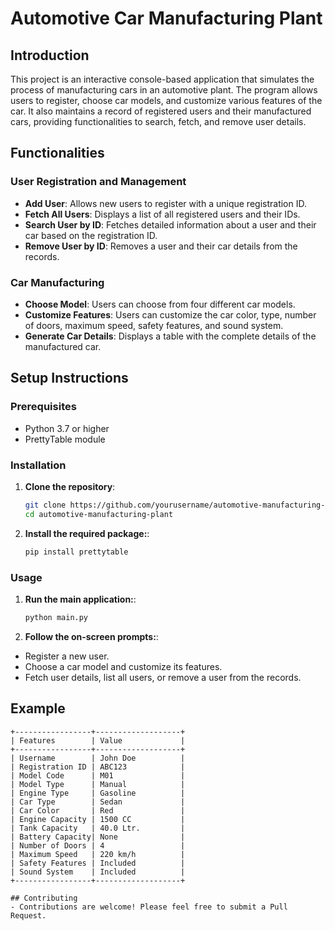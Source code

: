 # Automotive Car Manufacturing Plant

## Introduction

This project is an interactive console-based application that simulates the process of manufacturing cars in an automotive plant. The program allows users to register, choose car models, and customize various features of the car. It also maintains a record of registered users and their manufactured cars, providing functionalities to search, fetch, and remove user details.

## Functionalities

### User Registration and Management
- **Add User**: Allows new users to register with a unique registration ID.
- **Fetch All Users**: Displays a list of all registered users and their IDs.
- **Search User by ID**: Fetches detailed information about a user and their car based on the registration ID.
- **Remove User by ID**: Removes a user and their car details from the records.

### Car Manufacturing
- **Choose Model**: Users can choose from four different car models.
- **Customize Features**: Users can customize the car color, type, number of doors, maximum speed, safety features, and sound system.
- **Generate Car Details**: Displays a table with the complete details of the manufactured car.

## Setup Instructions

### Prerequisites
- Python 3.7 or higher
- PrettyTable module

### Installation

1. **Clone the repository**:
   ```bash
   git clone https://github.com/yourusername/automotive-manufacturing-plant.git
   cd automotive-manufacturing-plant
2. **Install the required package:**:
   ```bash
   pip install prettytable

### Usage

1. **Run the main application:**:
   ```bash
   python main.py

2. **Follow the on-screen prompts:**:
- Register a new user.
- Choose a car model and customize its features.
- Fetch user details, list all users, or remove a user from the records.

## Example
```
+-----------------+-------------------+
| Features        | Value             |
+-----------------+-------------------+
| Username        | John Doe          |
| Registration ID | ABC123            |
| Model Code      | M01               |
| Model Type      | Manual            |
| Engine Type     | Gasoline          |
| Car Type        | Sedan             |
| Car Color       | Red               |
| Engine Capacity | 1500 CC           |
| Tank Capacity   | 40.0 Ltr.         |
| Battery Capacity| None              |
| Number of Doors | 4                 |
| Maximum Speed   | 220 km/h          |
| Safety Features | Included          |
| Sound System    | Included          |
+-----------------+-------------------+

## Contributing
- Contributions are welcome! Please feel free to submit a Pull Request.


